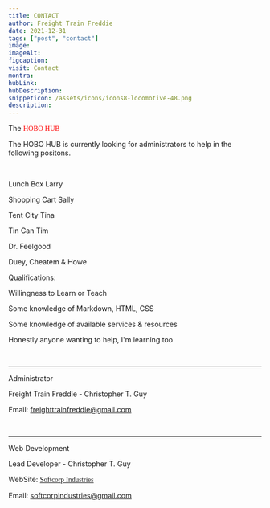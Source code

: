 ```yaml
---
title: CONTACT
author: Freight Train Freddie
date: 2021-12-31
tags: ["post", "contact"]
image: 
imageAlt:
figcaption:
visit: Contact
montra: 
hubLink:
hubDescription: 
snippeticon: /assets/icons/icons8-locomotive-48.png
description: 
---
```


<p class="subHeader">The <span style="color:red;font-family:Titan One">HOBO HUB</span></p>

The HOBO HUB is currently looking for administrators to help in the following positons.


<br>

Lunch Box Larry

Shopping Cart Sally

Tent City Tina

Tin Can Tim

Dr. Feelgood

Duey, Cheatem & Howe

<p class="subHeader">Qualifications:</p>

Willingness to Learn or Teach

Some knowledge of Markdown, HTML, CSS

Some knowledge of available services & resources

Honestly anyone wanting to help, I'm learning too

<br>

<hr>

<p class="subHeader">Administrator</p>

Freight Train Freddie - Christopher T. Guy

Email: <a href="mailto:freighttrainfreddie@gmail.com?subject=ATTN: Freddie">freighttrainfreddie@gmail.com</a>

<br>

<hr>

<p class="subHeader">Web Development</p>

Lead Developer - Christopher T. Guy

WebSite: <a href="https://softcorpindustries.tech/" target="_blank"><span style="font-family: Audiowide" title="Softcorp Industries Website">Softcorp Industries</span></a>

Email: <a href="mailto:softcorpindustries@gmail.com">softcorpindustries@gmail.com</a>